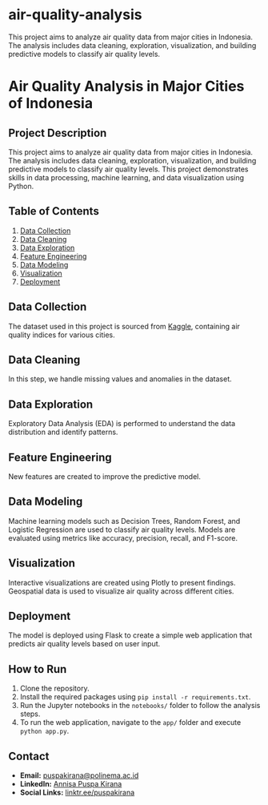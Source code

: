 # air-quality-analysis
This project aims to analyze air quality data from major cities in Indonesia. The analysis includes data cleaning, exploration, visualization, and building predictive models to classify air quality levels. 


# Air Quality Analysis in Major Cities of Indonesia

## Project Description

This project aims to analyze air quality data from major cities in Indonesia. The analysis includes data cleaning, exploration, visualization, and building predictive models to classify air quality levels. This project demonstrates skills in data processing, machine learning, and data visualization using Python.

## Table of Contents
1. [Data Collection](#data-collection)
2. [Data Cleaning](#data-cleaning)
3. [Data Exploration](#data-exploration)
4. [Feature Engineering](#feature-engineering)
5. [Data Modeling](#data-modeling)
6. [Visualization](#visualization)
7. [Deployment](#deployment)

## Data Collection
The dataset used in this project is sourced from [Kaggle](https://www.kaggle.com/), containing air quality indices for various cities.

## Data Cleaning
In this step, we handle missing values and anomalies in the dataset.

## Data Exploration
Exploratory Data Analysis (EDA) is performed to understand the data distribution and identify patterns.

## Feature Engineering
New features are created to improve the predictive model.

## Data Modeling
Machine learning models such as Decision Trees, Random Forest, and Logistic Regression are used to classify air quality levels. Models are evaluated using metrics like accuracy, precision, recall, and F1-score.

## Visualization
Interactive visualizations are created using Plotly to present findings. Geospatial data is used to visualize air quality across different cities.

## Deployment
The model is deployed using Flask to create a simple web application that predicts air quality levels based on user input.

## How to Run
1. Clone the repository.
2. Install the required packages using `pip install -r requirements.txt`.
3. Run the Jupyter notebooks in the `notebooks/` folder to follow the analysis steps.
4. To run the web application, navigate to the `app/` folder and execute `python app.py`.

## Contact
- **Email:** puspakirana@polinema.ac.id
- **LinkedIn:** [Annisa Puspa Kirana](https://id.linkedin.com/in/annisapuspakirana/en)
- **Social Links:** [linktr.ee/puspakirana](http://linktr.ee/puspakirana)
